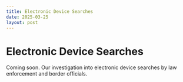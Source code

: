 ```yaml
---
title: Electronic Device Searches
date: 2025-03-25
layout: post
---
```


# Electronic Device Searches

Coming soon. Our investigation into electronic device searches by law enforcement and border officials. 